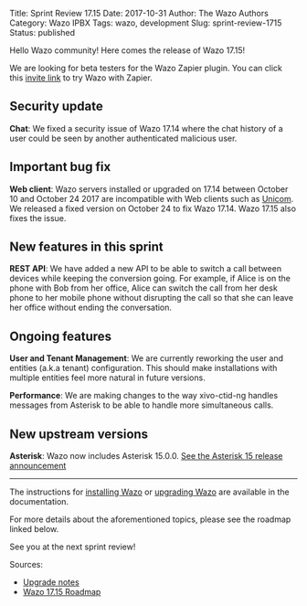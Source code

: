 Title: Sprint Review 17.15
Date: 2017-10-31
Author: The Wazo Authors
Category: Wazo IPBX
Tags: wazo, development
Slug: sprint-review-1715
Status: published

Hello Wazo community! Here comes the release of Wazo 17.15!

We are looking for beta testers for the Wazo Zapier plugin. You can click this [invite link](https://zapier.com/platform/public-invite/430/a797f40ef69e5a38e4c331d1996d61ce/) to try Wazo with Zapier.

## Security update

**Chat**: We fixed a security issue of Wazo 17.14 where the chat history of a user could be seen by another authenticated malicious user.


## Important bug fix

**Web client**: Wazo servers installed or upgraded on 17.14 between October 10 and October 24 2017 are incompatible with Web clients such as [Unicom](https://phone.wazo.community). We released a fixed version on October 24 to fix Wazo 17.14. Wazo 17.15 also fixes the issue.


## New features in this sprint

**REST API**: We have added a new API to be able to switch a call between devices while keeping the conversion going. For example, if Alice is on the phone with Bob from her office, Alice can switch the call from her desk phone to her mobile phone without disrupting the call so that she can leave her office without ending the conversation.


## Ongoing features

**User and Tenant Management**: We are currently reworking the user and entities (a.k.a tenant) configuration. This should make installations with multiple entities feel more natural in future versions.

**Performance**: We are making changes to the way xivo-ctid-ng handles messages from Asterisk to be able to handle more simultaneous calls.


## New upstream versions

**Asterisk**: Wazo now includes Asterisk 15.0.0. [See the Asterisk 15 release announcement](http://www.digium.com/blog/2017/10/03/open-source-asterisk-15-released/)


---

The instructions for [installing Wazo](http://wazo.readthedocs.io/en/stable/installation/installsystem.html) or [upgrading Wazo](/uc-doc/upgrade/introduction) are available in the documentation.

For more details about the aforementioned topics, please see the roadmap linked below.

See you at the next sprint review!

Sources:

* [Upgrade notes](http://wazo.readthedocs.io/en/wazo-17.15/upgrade/upgrade.html#upgrade-notes)
* [Wazo 17.15 Roadmap](https://projects.wazo.community/versions/268)

